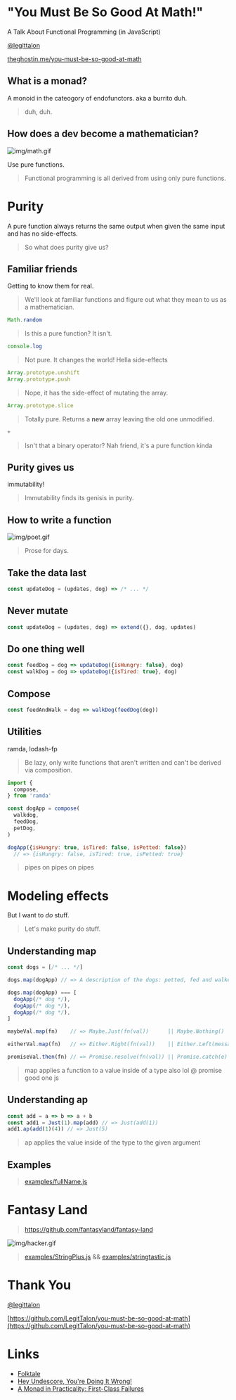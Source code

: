 # "You Must Be So Good At Math!"
A Talk About Functional Programming (in JavaScript)

<a href='http://twitter.com/legittalon'>@legittalon</a>

<a href='http://theghostin.me/you-must-be-so-good-at-math/#/'>
  theghostin.me/you-must-be-so-good-at-math
</a>



## What is a monad?

<span class="fragment">A monoid in the cateogory of endofunctors.</span>
<span class="fragment">aka a burrito</span>
<span class="fragment">duh.</span>

> duh, duh. 



## How does a dev become a mathematician?

![img/math.gif](img/math.gif)

<span class="fragment">Use pure functions.</span>

> Functional programming is all derived from using only pure functions.



# Purity

A pure function always returns the same output when given the same input and
has no side-effects.

> So what does purity give us?


## Familiar friends

Getting to know them for real.

> We'll look at familiar functions and figure out what they mean to us as a 
  mathematician.


```js
Math.random
```
> Is this a pure function? It isn't.


```js
console.log
```
> Not pure. It changes the world! Hella side-effects


```js
Array.prototype.unshift
Array.prototype.push
```
> Nope, it has the side-effect of mutating the array. 


```js
Array.prototype.slice
```
> Totally pure. Returns a **new** array leaving the old one unmodified.


```js
+
```
> Isn't that a binary operator? Nah friend, it's a pure function kinda


## Purity gives us

<span class="fragment">immutability!</span>
> Immutability finds its genisis in purity.



## How to write a function

![img/poet.gif](img/poet.gif)

> Prose for days.


## Take the data last 

```js
const updateDog = (updates, dog) => /* ... */ 
```


## Never mutate

```js
const updateDog = (updates, dog) => extend({}, dog, updates)
```


## Do one thing well

```js
const feedDog = dog => updateDog({isHungry: false}, dog)
const walkDog = dog => updateDog({isTired: true}, dog)
```


## Compose

```js
const feedAndWalk = dog => walkDog(feedDog(dog))
```


## Utilities

ramda, lodash-fp

> Be lazy, only write functions that aren't written and can't be derived via
  composition.


```js
import {
  compose,
} from 'ramda'

const dogApp = compose(
  walkdog,
  feedDog,
  petDog,
)

dogApp({isHungry: true, isTired: false, isPetted: false})
  // => {isHungry: false, isTired: true, isPetted: true}
```
> pipes on pipes on pipes 



# Modeling effects

But I want to _do_ stuff.

> Let's make purity do stuff.


## Understanding map

```js
const dogs = [/* ... */]

dogs.map(dogApp) // => A description of the dogs: petted, fed and walked.

dogs.map(dogApp) === [
  dogApp(/* dog */),
  dogApp(/* dog */),
  dogApp(/* dog */),
]
```


```js
maybeVal.map(fn)    // => Maybe.Just(fn(val))      || Maybe.Nothing()

eitherVal.map(fn)   // => Either.Right(fn(val))    || Either.Left(message)

promiseVal.then(fn) // => Promise.resolve(fn(val)) || Promise.catch(e)
```
> map applies a function to a value inside of a type
  also lol @ promise good one js 


## Understanding ap

```js
const add = a => b => a + b
const add1 = Just(1).map(add) // => Just(add(1))
add1.ap(add(1)(4)) // => Just(5)
```
> ap applies the value inside of the type to the given argument


## Examples
> [examples/fullName.js](examples/fullName.js)



# Fantasy Land
> https://github.com/fantasyland/fantasy-land



![img/hacker.gif](img/hacker.gif)

> [examples/StringPlus.js](examples/StringPlus.js) && [examples/stringtastic.js](examples/stringtastic.js)



# Thank You

<a href='http://twitter.com/legittalon'>@legittalon</a>

[https://github.com/LegitTalon/you-must-be-so-good-at-math](https://github.com/LegitTalon/you-must-be-so-good-at-math)



# Links

- [Folktale](https://github.com/folktale/folktale)
- [Hey Undescore, You're Doing It Wrong!](https://www.youtube.com/watch?v=m3svKOdZijA&feature=youtu.be)
- [A Monad in Practicality: First-Class Failures](http://robotlolita.me/2013/12/08/a-monad-in-practicality-first-class-failures.html)
